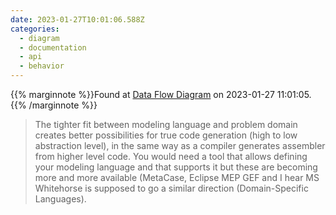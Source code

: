 ```yaml
---
date: 2023-01-27T10:01:06.588Z
categories:
  - diagram
  - documentation
  - api
  - behavior
---
```

{{% marginnote %}}Found at [Data Flow Diagram](https://wiki.c2.com/?DataFlowDiagram) on 2023-01-27 11:01:05.{{% /marginnote %}}

> The tighter fit between modeling language and problem domain creates better possibilities for true code generation (high to low abstraction level), in the same way as a compiler generates assembler from higher level code. You would need a tool that allows defining your modeling language and that supports it but these are becoming more and more available (MetaCase, Eclipse MEP GEF and I hear MS Whitehorse is supposed to go a similar direction (Domain-Specific Languages).

